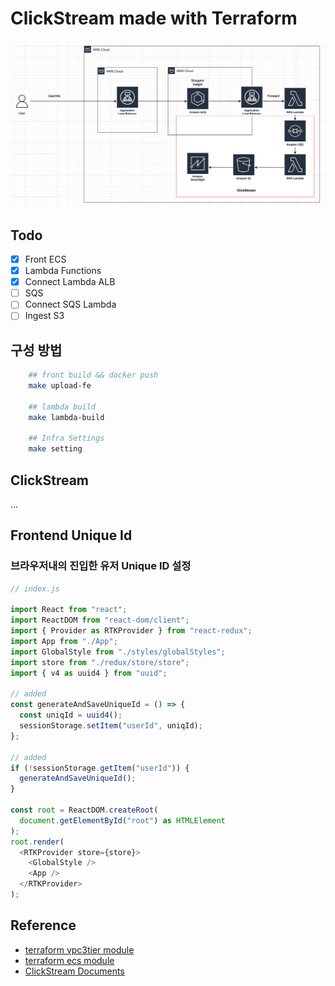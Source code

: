 # ClickStream made with Terraform

![1](./public/1.png)

## Todo

- [x] Front ECS
- [x] Lambda Functions
- [x] Connect Lambda ALB
- [ ] SQS
- [ ] Connect SQS Lambda
- [ ] Ingest S3

## 구성 방법

```sh
    ## front build && docker push
    make upload-fe

    ## lambda build 
    make lambda-build

    ## Infra Settings
    make setting

```

## ClickStream

... 

## Frontend Unique Id

### 브라우저내의 진입한 유저 Unique ID 설정

```ts
// index.js

import React from "react";
import ReactDOM from "react-dom/client";
import { Provider as RTKProvider } from "react-redux";
import App from "./App";
import GlobalStyle from "./styles/globalStyles";
import store from "./redux/store/store";
import { v4 as uuid4 } from "uuid";

// added
const generateAndSaveUniqueId = () => {
  const uniqId = uuid4();
  sessionStorage.setItem("userId", uniqId);
};

// added
if (!sessionStorage.getItem("userId")) {
  generateAndSaveUniqueId();
}

const root = ReactDOM.createRoot(
  document.getElementById("root") as HTMLElement
);
root.render(
  <RTKProvider store={store}>
    <GlobalStyle />
    <App />
  </RTKProvider>
);
```


## Reference 

- <a href="https://registry.terraform.io/modules/zkfmapf123/vpc3tier/lee/latest"> terraform vpc3tier module </a>
- <a href="https://registry.terraform.io/modules/zkfmapf123/ecs-fargate/lee/latest"> terraform ecs module </a>
- <a href="https://aws.amazon.com/ko/blogs/korea/new-solution-clickstream-analytics-on-aws-for-mobile-and-web-applications/"> ClickStream  Documents </a>